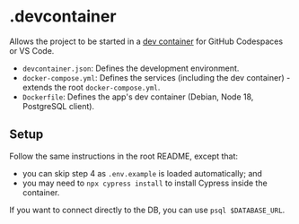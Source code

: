 # .devcontainer

Allows the project to be started in a [dev container] for GitHub Codespaces or VS Code.

- `devcontainer.json`: Defines the development environment.
- `docker-compose.yml`: Defines the services (including the dev container) - extends the root `docker-compose.yml`.
- `Dockerfile`: Defines the app's dev container (Debian, Node 18, PostgreSQL client).

## Setup

Follow the same instructions in the root README, except that:

- you can skip step 4 as `.env.example` is loaded automatically; and
- you may need to `npx cypress install` to install Cypress inside the container.

If you want to connect directly to the DB, you can use `psql $DATABASE_URL`.

[dev container]: https://code.visualstudio.com/docs/devcontainers/containers
